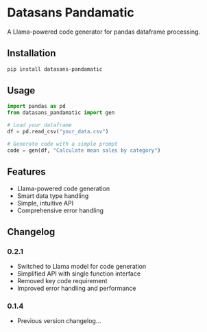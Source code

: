 # Datasans Pandamatic

A Llama-powered code generator for pandas dataframe processing.

## Installation

```bash
pip install datasans-pandamatic
```

## Usage

```python
import pandas as pd
from datasans_pandamatic import gen

# Load your dataframe
df = pd.read_csv("your_data.csv")

# Generate code with a simple prompt
code = gen(df, "Calculate mean sales by category")
```

## Features

- Llama-powered code generation
- Smart data type handling
- Simple, intuitive API
- Comprehensive error handling

## Changelog

### 0.2.1
- Switched to Llama model for code generation
- Simplified API with single function interface
- Removed key code requirement
- Improved error handling and performance

### 0.1.4
- Previous version changelog...
